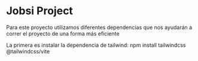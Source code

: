 # Jobsi Project


Para este proyecto utilizamos diferentes dependencias que nos ayudarán a correr el proyecto de una forma más eficiente

La primera es instalar la dependencia de tailwind: npm install tailwindcss @tailwindcss/vite
